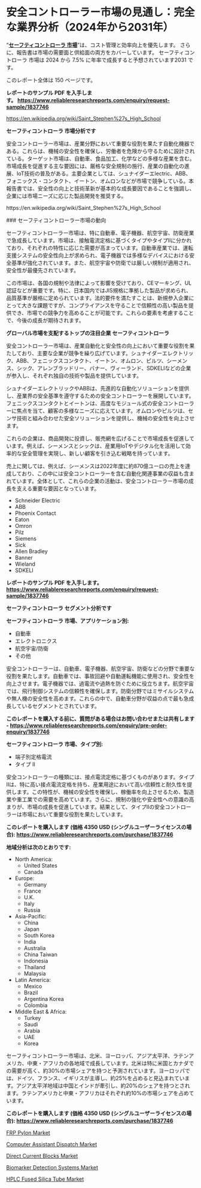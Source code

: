 <p><h1>安全コントローラー市場の見通し：完全な業界分析（2024年から2031年）</h1></p><p>&ldquo;<strong><a href="https://www.reliableresearchreports.com/safety-controllers-r1837746?utm_campaign=110&utm_medium=9&utm_source=Github&utm_content=ia&utm_term=28102024&utm_id=safety-controllers">セーフティコントローラ 市場</a></strong>&rdquo;は、コスト管理と効率向上を優先します。 さらに、報告書は市場の需要面と供給面の両方をカバーしています。 セーフティコントローラ 市場は 2024 から 7.5% に年率で成長すると予想されています2031 です。</p>
<p>このレポート全体は 150 ページです。</p>
<p><strong>レポートのサンプル PDF を入手します。&nbsp;<a href="https://www.reliableresearchreports.com/enquiry/request-sample/1837746?utm_campaign=110&utm_medium=9&utm_source=Github&utm_content=ia&utm_term=28102024&utm_id=safety-controllers">https://www.reliableresearchreports.com/enquiry/request-sample/1837746</a></strong></p>
<p><a href="https://en.wikipedia.org/wiki/Saint_Stephen%27s_High_School?utm_campaign=110&utm_medium=9&utm_source=Github&utm_content=ia&utm_term=28102024&utm_id=safety-controllers">https://en.wikipedia.org/wiki/Saint_Stephen%27s_High_School</a></p>
<p><strong>セーフティコントローラ 市場分析です</strong></p>
<p><p>安全コントローラー市場は、産業分野において重要な役割を果たす自動化機器である。これらは、機械の安全性を確保し、労働者を危険から守るために設計されている。ターゲット市場は、自動車、食品加工、化学などの多様な産業を含む。市場成長を促進する主な要因には、厳格な安全規制の施行、産業の自動化の進展、IoT技術の普及がある。主要企業としては、シュナイダーエlectric、ABB、フォニックス・コンタクト、イートン、オムロンなどが市場で競争している。本報告書では、安全性の向上と技術革新が基本的な成長要因であることを強調し、企業には市場ニーズに応じた製品開発を推奨する。</p></p>
<p>https://en.wikipedia.org/wiki/Saint_Stephen%27s_High_School</p>
<p><p>### セーフティコントローラー市場の動向</p><p>セーフティコントローラー市場は、特に自動車、電子機器、航空宇宙、防衛産業で急成長しています。市場は、接触電流定格に基づくタイプやタイプIIに分かれており、それぞれの特性に応じた需要が高まっています。自動車産業では、運転支援システムの安全性向上が求められ、電子機器では多様なデバイスにおける安全基準が強化されています。また、航空宇宙や防衛では厳しい規制が適用され、安全性が最優先されています。</p><p>この市場は、各国の規制や法律によって影響を受けており、CEマーキング、UL認証などが重要です。特に、日本国内ではJIS規格に準拠した製品が求められ、品質基準が厳格に定められています。法的要件を満たすことは、新規参入企業にとって大きな課題ですが、コンプライアンスを守ることで信頼性の高い製品を提供でき、市場での競争力を高めることが可能です。これらの要素を考慮することで、今後の成長が期待されます。</p></p>
<p><strong>グローバル市場を支配するトップの注目企業 セーフティコントローラ</strong></p>
<p><p>安全コントローラー市場は、産業自動化と安全性の向上において重要な役割を果たしており、主要な企業が競争を繰り広げています。シュナイダーエレクトリック、ABB、フェニックスコンタクト、イートン、オムロン、ピルツ、シーメンス、シック、アレンブラッドリー、バナー、ヴィーランド、SDKELIなどの企業が参入し、それぞれ独自の技術や製品を提供しています。</p><p>シュナイダーエレクトリックやABBは、先進的な自動化ソリューションを提供し、産業界の安全基準を遵守するための安全コントローラーを展開しています。フェニックスコンタクトとイートンは、高度なモジュール式の安全コントローラーに焦点を当て、顧客の多様なニーズに応えています。オムロンやピルツは、センサ技術と組み合わせた安全ソリューションを提供し、機械の安全性を向上させます。</p><p>これらの企業は、商品開発に投資し、販売網を広げることで市場成長を促進しています。例えば、シーメンスとシックは、産業用IoTやデジタル化を活用して効率的な安全管理を実現し、新しい顧客を引き込む戦略を持っています。</p><p>売上に関しては、例えば、シーメンスは2022年度に約870億ユーロの売上を達成しており、この中には安全コントローラーを含む自動化関連事業の収益も含まれています。全体として、これらの企業の活動は、安全コントローラー市場の成長を支える重要な要因となっています。</p></p>
<p><ul><li>Schneider Electric</li><li>ABB</li><li>Phoenix Contact</li><li>Eaton</li><li>Omron</li><li>Pilz</li><li>Siemens</li><li>Sick</li><li>Allen Bradley</li><li>Banner</li><li>Wieland</li><li>SDKELI</li></ul></p>
<p><strong>レポートのサンプル PDF を入手します。 <a href="https://www.reliableresearchreports.com/enquiry/request-sample/1837746?utm_campaign=110&utm_medium=9&utm_source=Github&utm_content=ia&utm_term=28102024&utm_id=safety-controllers">https://www.reliableresearchreports.com/enquiry/request-sample/1837746</a></strong></p>
<p><strong>セーフティコントローラ セグメント分析です</strong></p>
<p><strong>セーフティコントローラ 市場、アプリケーション別:</strong></p>
<p><ul><li>自動車</li><li>エレクトロニクス</li><li>航空宇宙/防衛</li><li>その他</li></ul></p>
<p><p>安全コントローラーは、自動車、電子機器、航空宇宙、防衛などの分野で重要な役割を果たします。自動車では、事故回避や自動運転機能に使用され、安全性を向上させます。電子機器では、過電流や過熱を防ぐために役立ちます。航空宇宙では、飛行制御システムの信頼性を確保します。防衛分野ではミサイルシステムや無人機の安全性を高めます。これらの中で、自動車分野が収益の点で最も急成長しているセグメントとされています。</p></p>
<p><strong>このレポートを購入する前に、質問がある場合はお問い合わせまたは共有します - <a href="https://www.reliableresearchreports.com/enquiry/pre-order-enquiry/1837746?utm_campaign=110&utm_medium=9&utm_source=Github&utm_content=ia&utm_term=28102024&utm_id=safety-controllers">https://www.reliableresearchreports.com/enquiry/pre-order-enquiry/1837746</a></strong></p>
<p><strong>セーフティコントローラ 市場、タイプ別:</strong></p>
<p><ul><li>端子別定格電流</li><li>タイプ II</li></ul></p>
<p><p>安全コントローラーの種類には、接点電流定格に基づくものがあります。タイプIIは、特に高い接点電流定格を持ち、産業用途において高い信頼性と耐久性を提供します。この特性が、機械の安全性を確保し、稼働率を向上させるため、製造業や重工業での需要を高めています。さらに、規制の強化や安全性への意識の高まりが、市場の成長を促進しています。結果として、タイプIIの安全コントローラーは市場において重要な役割を果たしています。</p></p>
<p><strong>このレポートを購入します (価格 4350 USD (シングルユーザーライセンスの場合): <a href="https://www.reliableresearchreports.com/purchase/1837746?utm_campaign=110&utm_medium=9&utm_source=Github&utm_content=ia&utm_term=28102024&utm_id=safety-controllers">https://www.reliableresearchreports.com/purchase/1837746</a></strong></p>
<p><strong>地域分析は次のとおりです:</strong></p>
<p><ul>
    <li>
        North America:
        <ul>
            <li>United States</li>
            <li>Canada</li>
        </ul>
    </li>
    <li>
        Europe:
        <ul>
            <li>Germany</li>
            <li>France</li>
            <li>U.K.</li>
            <li>Italy</li>
            <li>Russia</li>
        </ul>
    </li>
    <li>
        Asia-Pacific:
        <ul>
            <li>China</li>
            <li>Japan</li>
            <li>South Korea</li>
            <li>India</li>
            <li>Australia</li>
            <li>China Taiwan</li>
            <li>Indonesia</li>
            <li>Thailand</li>
            <li>Malaysia</li>
        </ul>
    </li>
    <li>
        Latin America:
        <ul>
            <li>Mexico</li>
            <li>Brazil</li>
            <li>Argentina Korea</li>
            <li>Colombia</li>
        </ul>
    </li>
    <li>
        Middle East & Africa:
        <ul>
            <li>Turkey</li>
            <li>Saudi</li>
            <li>Arabia</li>
            <li>UAE</li>
            <li>Korea</li>
        </ul>
    </li>
    </ul></p>
<p><p>セーフティコントローラー市場は、北米、ヨーロッパ、アジア太平洋、ラテンアメリカ、中東・アフリカの各地域で成長しています。北米は特に米国とカナダでの需要が高く、約30%の市場シェアを持つと予測されています。ヨーロッパでは、ドイツ、フランス、イギリスが主導し、約25%を占めると見込まれています。アジア太平洋地域は中国とインドが牽引し、約20%のシェアを持つとされます。ラテンアメリカと中東・アフリカはそれぞれ約10%の市場シェアを占めています。</p></p>
<p><strong>このレポートを購入します (価格 4350 USD (シングルユーザーライセンスの場合): <a href="https://www.reliableresearchreports.com/purchase/1837746?utm_campaign=110&utm_medium=9&utm_source=Github&utm_content=ia&utm_term=28102024&utm_id=safety-controllers">https://www.reliableresearchreports.com/purchase/1837746</a></strong></p>
<p><p><a href="https://www.linkedin.com/pulse/frp-pylon-market-trends-focusing-insight-forecast-analysis-2024-mgvzf?utm_campaign=110&utm_medium=9&utm_source=Github&utm_content=ia&utm_term=28102024&utm_id=safety-controllers">FRP Pylon Market</a></p><p><a href="https://www.linkedin.com/pulse/computer-assistant-dispatch-market-size-growth-trends-statistics-7lbhf?utm_campaign=110&utm_medium=9&utm_source=Github&utm_content=ia&utm_term=28102024&utm_id=safety-controllers">Computer Assistant Dispatch Market</a></p><p><a href="https://github.com/HeatherFernandez476/Market-Research-Report-List-1/blob/main/direct-current-blocks-market.md?utm_campaign=110&utm_medium=9&utm_source=Github&utm_content=ia&utm_term=28102024&utm_id=safety-controllers">Direct Current Blocks Market</a></p><p><a href="https://issuu.com/reportprime-2/docs/biomarker-detection-systems-market-_54617808c0e7b6?utm_campaign=110&utm_medium=9&utm_source=Github&utm_content=ia&utm_term=28102024&utm_id=safety-controllers">Biomarker Detection Systems Market</a></p><p><a href="https://issuu.com/reportprime-2/docs/hplc-fused-silica-tube-market-size-_c929fecaf2733c?utm_campaign=110&utm_medium=9&utm_source=Github&utm_content=ia&utm_term=28102024&utm_id=safety-controllers">HPLC Fused Silica Tube Market</a></p></p>